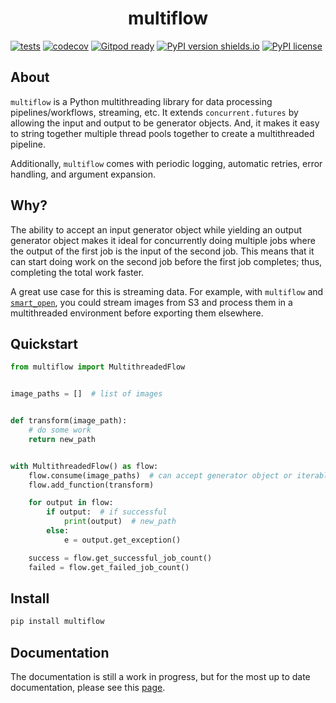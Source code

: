 <h1 align="center">multiflow</h1>

[![tests](https://github.com/nyoungstudios/multiflow/actions/workflows/python-test.yml/badge.svg)](https://github.com/nyoungstudios/multiflow/actions/workflows/python-test.yml)
[![codecov](https://codecov.io/gh/nyoungstudios/multiflow/branch/main/graph/badge.svg?token=9M2UZ4WJ36)](https://codecov.io/gh/nyoungstudios/multiflow)
[![Gitpod ready](https://img.shields.io/badge/Gitpod-ready-blue?logo=gitpod)](https://gitpod.io/#https://github.com/nyoungstudios/multiflow)
[![PyPI version shields.io](https://img.shields.io/pypi/v/multiflow.svg)](https://pypi.python.org/project/multiflow/)
[![PyPI license](https://img.shields.io/pypi/l/multiflow.svg)](https://pypi.python.org/project/multiflow/)

## About
`multiflow` is a Python multithreading library for data processing pipelines/workflows, streaming, etc. It extends `concurrent.futures` by allowing the input and output to be generator objects. And, it makes it easy to string together multiple thread pools together to create a multithreaded pipeline.

Additionally, `multiflow` comes with periodic logging, automatic retries, error handling, and argument expansion.

## Why?
The ability to accept an input generator object while yielding an output generator object makes it ideal for concurrently doing multiple jobs where the output of the first job is the input of the second job. This means that it can start doing work on the second job before the first job completes; thus, completing the total work faster.

A great use case for this is streaming data. For example, with `multiflow` and [`smart_open`](https://github.com/RaRe-Technologies/smart_open), you could stream images from S3 and process them in a multithreaded environment before exporting them elsewhere.


## Quickstart
```python
from multiflow import MultithreadedFlow


image_paths = []  # list of images


def transform(image_path):
    # do some work
    return new_path


with MultithreadedFlow() as flow:
    flow.consume(image_paths)  # can accept generator object or iterable item
    flow.add_function(transform)

    for output in flow:
        if output:  # if successful
            print(output)  # new_path
        else:
            e = output.get_exception()

    success = flow.get_successful_job_count()
    failed = flow.get_failed_job_count()

```

## Install
```sh
pip install multiflow
```


## Documentation
The documentation is still a work in progress, but for the most up to date documentation, please see this [page](https://github.com/nyoungstudios/multiflow/blob/main/docs/thread.md).
